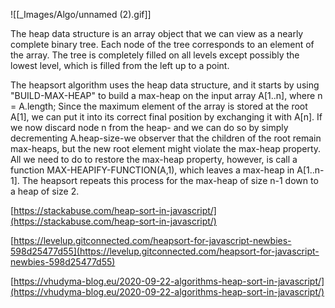 ![[_Images/Algo/unnamed (2).gif]]

The heap data structure is an array object that we can view as a nearly complete binary tree. Each node of the tree corresponds to an element of the array. The tree is completely filled on all levels except possibly the lowest level, which is filled from the left up to a point.  
  
The heapsort algorithm uses the heap data structure, and it starts by using "BUILD-MAX-HEAP" to build a max-heap on the input array A[1..n], where n = A.length; Since the maximum element of the array is stored at the root A[1], we can put it into its correct final position by exchanging it with A[n]. If we now discard node n from the heap- and we can do so by simply decrementing A.heap-size-we observer that the children of the root remain max-heaps, but the new root element might violate the max-heap property. All we need to do to restore the max-heap property, however, is call a function MAX-HEAPIFY-FUNCTION(A,1), which leaves a max-heap in A[1..n-1]. The heapsort repeats this process for the max-heap of size n-1 down to a heap of size 2.  
  
[https://stackabuse.com/heap-sort-in-javascript/](https://stackabuse.com/heap-sort-in-javascript/)  
  
[https://levelup.gitconnected.com/heapsort-for-javascript-newbies-598d25477d55](https://levelup.gitconnected.com/heapsort-for-javascript-newbies-598d25477d55)  
  
[https://vhudyma-blog.eu/2020-09-22-algorithms-heap-sort-in-javascript/](https://vhudyma-blog.eu/2020-09-22-algorithms-heap-sort-in-javascript/)